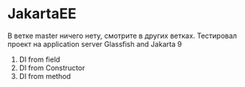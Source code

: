 # JakartaEE

В ветке master ничего нету, смотрите в других  ветках.
Тестировал проект на application server Glassfish and Jakarta 9

1) DI from field
2) DI from Constructor
3) DI from method